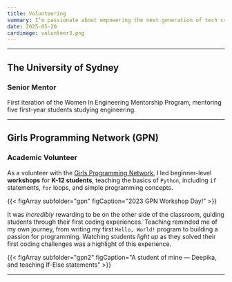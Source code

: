 ```yaml
---
title: Volunteering
summary: I’m passionate about empowering the next generation of tech creators — and volunteering has been an incredible way to give back. Here’s how I’ve helped young minds unlock the power of coding.
date: 2025-05-20
cardimage: volunteer3.png
---
```


---------------------------------------------------------------------------------------------------------------------

## The University of Sydney
### Senior Mentor

First iteration of the Women In Engineering Mentorship Program, mentoring five first-year students studying engineering.

---------------------------------------------------------------------------------------------------------------------

## Girls Programming Network (GPN)
### Academic Volunteer

As a volunteer with the [Girls Programming Network](https://www.girlsprogramming.network/), I led beginner-level **workshops** for **K-12 students**, teaching the basics of `Python`, including `if` statements, `for` loops, and simple programming concepts.

{{< figArray subfolder="gpn" figCaption="2023 GPN Workshop Day!" >}}

It was *incredibly* rewarding to be on the other side of the classroom, guiding students through their first coding experiences. Teaching reminded me of my own journey, from writing my first `Hello, World!` program to building a passion for programming. Watching students *light up* as they solved their first coding challenges was a highlight of this experience.

{{< figArray subfolder="gpn2" figCaption="A student of mine — Deepika, and teaching If-Else statements" >}}

---------------------------------------------------------------------------------------------------------------------